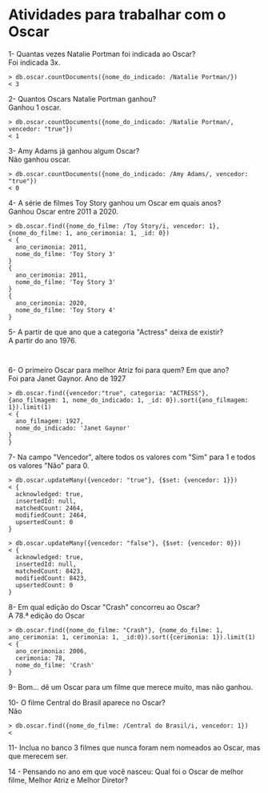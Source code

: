 # Atividades para trabalhar com o Oscar

1- Quantas vezes Natalie Portman foi indicada ao Oscar? <br>
Foi indicada 3x.
```
> db.oscar.countDocuments({nome_do_indicado: /Natalie Portman/})
< 3
```

2- Quantos Oscars Natalie Portman ganhou? <br>
Ganhou 1 oscar.
```
> db.oscar.countDocuments({nome_do_indicado: /Natalie Portman/, vencedor: "true"})
< 1
```

3- Amy Adams já ganhou algum Oscar? <br>
Não ganhou oscar.
```
> db.oscar.countDocuments({nome_do_indicado: /Amy Adams/, vencedor: "true"})
< 0
```

4- A série de filmes Toy Story ganhou um Oscar em quais anos? <br>
Ganhou Oscar entre 2011 a 2020.
```
> db.oscar.find({nome_do_filme: /Toy Story/i, vencedor: 1}, {nome_do_filme: 1, ano_cerimonia: 1, _id: 0})
< {
  ano_cerimonia: 2011,
  nome_do_filme: 'Toy Story 3'
}
{
  ano_cerimonia: 2011,
  nome_do_filme: 'Toy Story 3'
}
{
  ano_cerimonia: 2020,
  nome_do_filme: 'Toy Story 4'
}
```

5- A partir de que ano que a categoria "Actress" deixa de existir? <br>
A partir do ano 1976.

```


```


6- O primeiro Oscar para melhor Atriz foi para quem? Em que ano? <br>
Foi para Janet Gaynor. Ano de 1927
```
> db.oscar.find({vencedor:"true", categoria: "ACTRESS"}, {ano_filmagem: 1, nome_do_indicado: 1, _id: 0}).sort({ano_filmagem: 1}).limit(1)
< {
  ano_filmagem: 1927,
  nome_do_indicado: 'Janet Gaynor'
}
}
```

7- Na campo "Vencedor", altere todos os valores com "Sim" para 1 e todos os valores "Não" para 0. <br>

```
> db.oscar.updateMany({vencedor: "true"}, {$set: {vencedor: 1}})
< {
  acknowledged: true,
  insertedId: null,
  matchedCount: 2464,
  modifiedCount: 2464,
  upsertedCount: 0
}

> db.oscar.updateMany({vencedor: "false"}, {$set: {vencedor: 0}})
< {
  acknowledged: true,
  insertedId: null,
  matchedCount: 8423,
  modifiedCount: 8423,
  upsertedCount: 0
}
```

8- Em qual edição do Oscar "Crash" concorreu ao Oscar? <br>
A 78.ª edição do Oscar

```
> db.oscar.find({nome_do_filme: "Crash"}, {nome_do_filme: 1, ano_cerimonia: 1, cerimonia: 1, _id:0}).sort({cerimonia: 1}).limit(1)
< {
  ano_cerimonia: 2006,
  cerimonia: 78,
  nome_do_filme: 'Crash'
}

```

9- Bom... dê um Oscar para um filme que merece muito, mas não ganhou.

10- O filme Central do Brasil aparece no Oscar? <br>
Não
```
> db.oscar.find({nome_do_filme: /Central do Brasil/i, vencedor: 1})
< 
```
11- Inclua no banco 3 filmes que nunca foram nem nomeados ao Oscar, mas que merecem ser. 

14 - Pensando no ano em que você nasceu: Qual foi o Oscar de melhor filme, Melhor Atriz e Melhor Diretor?
